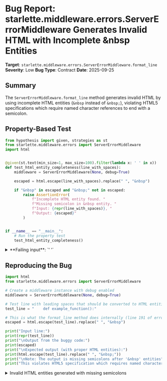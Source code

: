 # Bug Report: starlette.middleware.errors.ServerErrorMiddleware Generates Invalid HTML with Incomplete &nbsp Entities

**Target**: `starlette.middleware.errors.ServerErrorMiddleware.format_line`
**Severity**: Low
**Bug Type**: Contract
**Date**: 2025-09-25

## Summary

The `ServerErrorMiddleware.format_line` method generates invalid HTML by using incomplete HTML entities (`&nbsp` instead of `&nbsp;`), violating HTML5 specifications which require named character references to end with a semicolon.

## Property-Based Test

```python
from hypothesis import given, strategies as st
from starlette.middleware.errors import ServerErrorMiddleware
import html


@given(st.text(min_size=1, max_size=100).filter(lambda x: ' ' in x))
def test_html_entity_completeness(line_with_spaces):
    middleware = ServerErrorMiddleware(None, debug=True)

    escaped = html.escape(line_with_spaces).replace(" ", "&nbsp")

    if "&nbsp" in escaped and "&nbsp;" not in escaped:
        raise AssertionError(
            f"Incomplete HTML entity found. "
            f"Missing semicolon in &nbsp entity. "
            f"Input: {repr(line_with_spaces)}, "
            f"Output: {escaped}"
        )


if __name__ == "__main__":
    # Run the property test
    test_html_entity_completeness()
```

<details>

<summary>
**Failing input**: `' '`
</summary>
```
Traceback (most recent call last):
  File "/home/npc/pbt/agentic-pbt/worker_/42/hypo.py", line 23, in <module>
    test_html_entity_completeness()
    ~~~~~~~~~~~~~~~~~~~~~~~~~~~~~^^
  File "/home/npc/pbt/agentic-pbt/worker_/42/hypo.py", line 7, in test_html_entity_completeness
    def test_html_entity_completeness(line_with_spaces):
                   ^^^
  File "/home/npc/miniconda/lib/python3.13/site-packages/hypothesis/core.py", line 2124, in wrapped_test
    raise the_error_hypothesis_found
  File "/home/npc/pbt/agentic-pbt/worker_/42/hypo.py", line 13, in test_html_entity_completeness
    raise AssertionError(
    ...<4 lines>...
    )
AssertionError: Incomplete HTML entity found. Missing semicolon in &nbsp entity. Input: ' ', Output: &nbsp
Falsifying example: test_html_entity_completeness(
    line_with_spaces=' ',
)
```
</details>

## Reproducing the Bug

```python
import html
from starlette.middleware.errors import ServerErrorMiddleware

# Create a middleware instance with debug enabled
middleware = ServerErrorMiddleware(None, debug=True)

# Test line with leading spaces that should be converted to HTML entities
test_line = "    def example_function():"

# This is what the format_line method does internally (line 191 of errors.py)
escaped = html.escape(test_line).replace(" ", "&nbsp")

print("Input line:")
print(repr(test_line))
print("\nOutput from the buggy code:")
print(escaped)
print("\nExpected output (with proper HTML entities):")
print(html.escape(test_line).replace(" ", "&nbsp;"))
print("\nNote: The output is missing semicolons after '&nbsp' entities")
print("This violates HTML5 specification which requires named character references to end with semicolon")
```

<details>

<summary>
Invalid HTML entities generated with missing semicolons
</summary>
```
Input line:
'    def example_function():'

Output from the buggy code:
&nbsp&nbsp&nbsp&nbspdef&nbspexample_function():

Expected output (with proper HTML entities):
&nbsp;&nbsp;&nbsp;&nbsp;def&nbsp;example_function():

Note: The output is missing semicolons after '&nbsp' entities
This violates HTML5 specification which requires named character references to end with semicolon
```
</details>

## Why This Is A Bug

This violates the HTML5 specification which explicitly states that named character references must consist of an ampersand (&), followed by a name, followed by a semicolon (;). The code at line 191 of `starlette/middleware/errors.py` replaces spaces with `&nbsp` (missing the required semicolon) instead of the correct `&nbsp;`.

While most modern browsers implement error recovery and will render `&nbsp` as a non-breaking space despite the missing semicolon, this is classified as a "parse error" in HTML5. The invalid HTML can cause issues with:

1. HTML validators that check for standards compliance
2. Screen readers and accessibility tools that expect valid HTML
3. Strict HTML parsers that don't implement error recovery
4. XML parsers when used in XHTML mode
5. Potential future browser versions with stricter parsing rules

The bug only affects debug mode output (when `debug=True`), not production error responses.

## Relevant Context

The bug is located in the `format_line` method at `/home/npc/pbt/agentic-pbt/envs/starlette_env/lib/python3.13/site-packages/starlette/middleware/errors.py:191`. This method is responsible for formatting source code lines in debug traceback HTML output.

The method already performs HTML escaping for security (to handle `<` and `>` characters), showing that HTML validity is a concern for this code. The output is served with content-type "text/html" (line 254), confirming it's intended to be valid HTML.

HTML5 specification reference: https://html.spec.whatwg.org/multipage/syntax.html#named-character-references

Starlette source code: https://github.com/encode/starlette/blob/master/starlette/middleware/errors.py

## Proposed Fix

```diff
--- a/starlette/middleware/errors.py
+++ b/starlette/middleware/errors.py
@@ -188,7 +188,7 @@ class ServerErrorMiddleware:
     def format_line(self, index: int, line: str, frame_lineno: int, frame_index: int) -> str:
         values = {
             # HTML escape - line could contain < or >
-            "line": html.escape(line).replace(" ", "&nbsp"),
+            "line": html.escape(line).replace(" ", "&nbsp;"),
             "lineno": (frame_lineno - frame_index) + index,
         }
```